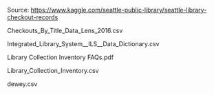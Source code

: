 Source: https://www.kaggle.com/seattle-public-library/seattle-library-checkout-records

Checkouts_By_Title_Data_Lens_2016.csv

Integrated_Library_System__ILS__Data_Dictionary.csv

Library Collection Inventory FAQs.pdf

Library_Collection_Inventory.csv

dewey.csv
